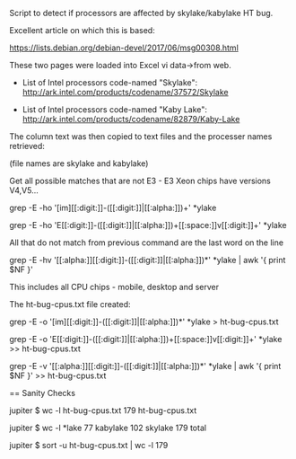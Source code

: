 
Script to detect if processors are affected by skylake/kabylake HT bug.

Excellent article on which this is based:

https://lists.debian.org/debian-devel/2017/06/msg00308.html

These two pages were loaded into Excel vi data->from web.


* List of Intel processors code-named "Skylake":
http://ark.intel.com/products/codename/37572/Skylake

* List of Intel processors code-named "Kaby Lake":
http://ark.intel.com/products/codename/82879/Kaby-Lake

The column text was then copied to text files and the processer names retrieved:

(file names are skylake and kabylake)


Get all possible matches that are not E3 - E3 Xeon chips have versions V4,V5...

  grep -E -ho '[im][[:digit:]]-([[:digit:]]|[[:alpha:]])+' *ylake

  grep -E -ho 'E[[:digit:]]-([[:digit:]]|[[:alpha:]])+[[:space:]]v[[:digit:]]+' *ylake

All that do not match from previous command are the last word on the line

  grep -E -hv '[[:alpha:]][[:digit:]]-([[:digit:]]|[[:alpha:]])*' *ylake  | awk '{ print $NF }'


This includes all CPU chips - mobile, desktop and server

The ht-bug-cpus.txt file created:

  grep -E -o '[im][[:digit:]]-([[:digit:]]|[[:alpha:]])*' *ylake > ht-bug-cpus.txt

  grep -E -o 'E[[:digit:]]-([[:digit:]]|[[:alpha:]])+[[:space:]]v[[:digit:]]+' *ylake >> ht-bug-cpus.txt

  grep -E -v '[[:alpha:]][[:digit:]]-([[:digit:]]|[[:alpha:]])*' *ylake  | awk '{ print $NF }' >> ht-bug-cpus.txt


== Sanity Checks

jupiter $ wc -l ht-bug-cpus.txt
179 ht-bug-cpus.txt

jupiter $ wc -l *lake
77 kabylake
102 skylake
179 total

jupiter $ sort  -u ht-bug-cpus.txt | wc -l
179






